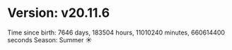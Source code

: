 # Version: v20.11.6
Time since birth: 7646 days, 183504 hours, 11010240 minutes, 660614400 seconds
Season: Summer ☀️
